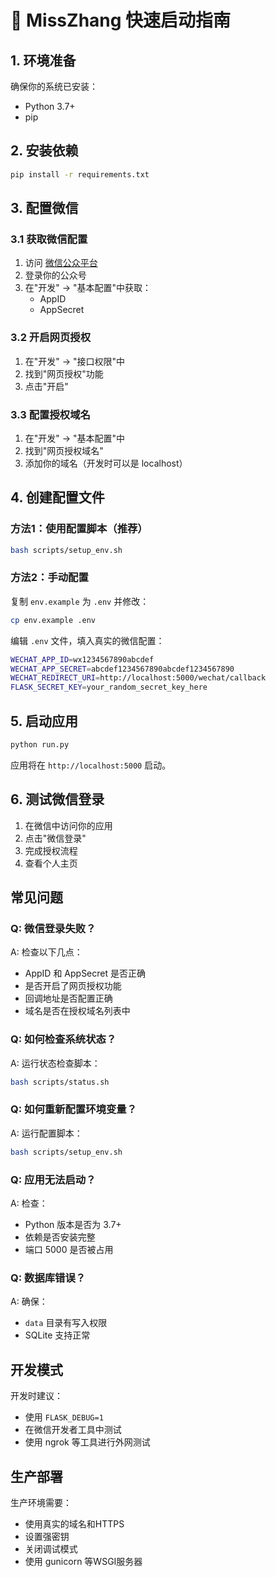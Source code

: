 # 🚀 MissZhang 快速启动指南

## 1. 环境准备

确保你的系统已安装：
- Python 3.7+
- pip

## 2. 安装依赖

```bash
pip install -r requirements.txt
```

## 3. 配置微信

### 3.1 获取微信配置
1. 访问 [微信公众平台](https://mp.weixin.qq.com/)
2. 登录你的公众号
3. 在"开发" -> "基本配置"中获取：
   - AppID
   - AppSecret

### 3.2 开启网页授权
1. 在"开发" -> "接口权限"中
2. 找到"网页授权"功能
3. 点击"开启"

### 3.3 配置授权域名
1. 在"开发" -> "基本配置"中
2. 找到"网页授权域名"
3. 添加你的域名（开发时可以是 localhost）

## 4. 创建配置文件

### 方法1：使用配置脚本（推荐）
```bash
bash scripts/setup_env.sh
```

### 方法2：手动配置
复制 `env.example` 为 `.env` 并修改：

```bash
cp env.example .env
```

编辑 `.env` 文件，填入真实的微信配置：

```bash
WECHAT_APP_ID=wx1234567890abcdef
WECHAT_APP_SECRET=abcdef1234567890abcdef1234567890
WECHAT_REDIRECT_URI=http://localhost:5000/wechat/callback
FLASK_SECRET_KEY=your_random_secret_key_here
```

## 5. 启动应用

```bash
python run.py
```

应用将在 `http://localhost:5000` 启动。

## 6. 测试微信登录

1. 在微信中访问你的应用
2. 点击"微信登录"
3. 完成授权流程
4. 查看个人主页

## 常见问题

### Q: 微信登录失败？
A: 检查以下几点：
- AppID 和 AppSecret 是否正确
- 是否开启了网页授权功能
- 回调地址是否配置正确
- 域名是否在授权域名列表中

### Q: 如何检查系统状态？
A: 运行状态检查脚本：
```bash
bash scripts/status.sh
```

### Q: 如何重新配置环境变量？
A: 运行配置脚本：
```bash
bash scripts/setup_env.sh
```

### Q: 应用无法启动？
A: 检查：
- Python 版本是否为 3.7+
- 依赖是否安装完整
- 端口 5000 是否被占用

### Q: 数据库错误？
A: 确保：
- `data` 目录有写入权限
- SQLite 支持正常

## 开发模式

开发时建议：
- 使用 `FLASK_DEBUG=1`
- 在微信开发者工具中测试
- 使用 ngrok 等工具进行外网测试

## 生产部署

生产环境需要：
- 使用真实的域名和HTTPS
- 设置强密钥
- 关闭调试模式
- 使用 gunicorn 等WSGI服务器
